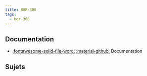 ```yaml
---
title: BGR-300 
tags:
  - bgr-300
---
```


[comment]: <> (Généré automatiquement par make_page_systemes.py, creation_fichiers_systemes)

## Documentation 
- [:fontawesome-solid-file-word:](https://github.com/xpessoles/TP_Documents_PSI/raw/master/01_BGR-300/01_Documentation_BGR300.docx) [:material-github:](https://github.com/xpessoles/TP_Documents_PSI/tree/master/01_BGR-300)   Documentation 

## Sujets 
